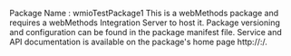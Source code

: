Package Name : wmioTestPackage1
This is a webMethods package and requires a webMethods Integration Server to host it. Package versioning and configuration can be found in the package manifest file. Service and API documentation is available on the package's home page http://<server>:<port>/<packagename>.
